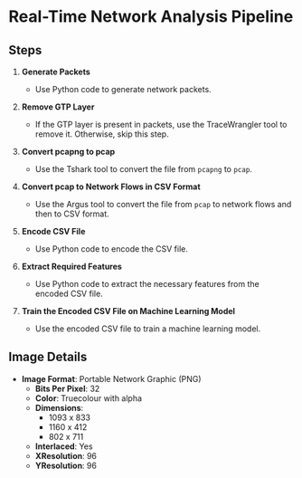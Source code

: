 # Real-Time Network Analysis Pipeline

## Steps

1. **Generate Packets**
   - Use Python code to generate network packets.

2. **Remove GTP Layer**
   - If the GTP layer is present in packets, use the TraceWrangler tool to remove it. Otherwise, skip this step.

3. **Convert pcapng to pcap**
   - Use the Tshark tool to convert the file from `pcapng` to `pcap`.

4. **Convert pcap to Network Flows in CSV Format**
   - Use the Argus tool to convert the file from `pcap` to network flows and then to CSV format.

5. **Encode CSV File**
   - Use Python code to encode the CSV file.

6. **Extract Required Features**
   - Use Python code to extract the necessary features from the encoded CSV file.

7. **Train the Encoded CSV File on Machine Learning Model**
   - Use the encoded CSV file to train a machine learning model.

## Image Details

- **Image Format**: Portable Network Graphic (PNG)
  - **Bits Per Pixel**: 32
  - **Color**: Truecolour with alpha
  - **Dimensions**: 
    - 1093 x 833
    - 1160 x 412
    - 802 x 711
  - **Interlaced**: Yes
  - **XResolution**: 96
  - **YResolution**: 96
